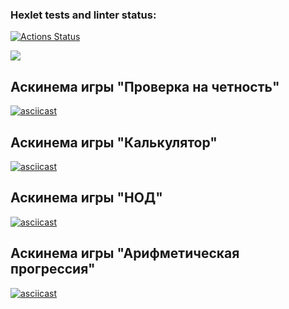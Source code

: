 ### Hexlet tests and linter status:
[![Actions Status](https://github.com/danilanchik/frontend-project-44/workflows/hexlet-check/badge.svg)](https://github.com/danilanchik/frontend-project-44/actions)

<a href="https://codeclimate.com/github/danilanchik/frontend-project-44/maintainability"><img src="https://api.codeclimate.com/v1/badges/41a207fd3fdca0a3f761/maintainability" /></a>

## Аскинема игры "Проверка на четность"
[![asciicast](https://asciinema.org/a/577473.svg)](https://asciinema.org/a/577473)

## Аскинема игры "Калькулятор"
[![asciicast](https://asciinema.org/a/575411.svg)](https://asciinema.org/a/575411)

## Аскинема игры "НОД"
[![asciicast](https://asciinema.org/a/577470.svg)](https://asciinema.org/a/577470)

## Аскинема игры "Арифметическая прогрессия"
[![asciicast](https://asciinema.org/a/580281.svg)](https://asciinema.org/a/580281)